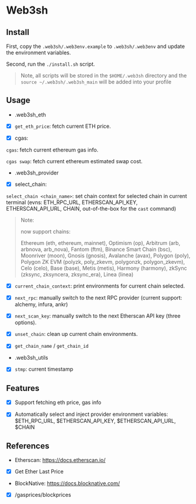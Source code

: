 # Web3sh

## Install

First, copy the `.web3sh/.web3env.example` to `.web3sh/.web3env` and update the environment variables. 

Second, run the `./install.sh` script. 

> Note, all scripts will be stored in the `$HOME/.web3sh` directory and the `source ~/.web3sh/.web3sh_main` will be added into your profile

## Usage

- .web3sh_eth

- [x] `get_eth_price`: fetch current ETH price.

- [x] cgas: 

`cgas`: fetch current ethereum gas info.

`cgas swap`: fetch current ethereum estimated swap cost.

- .web3sh_provider

- [x] select_chain:

`select_chain <chain_name>`: set chain context for selected chain in current terminal (evns: ETH_RPC_URL, ETHERSCAN_API_KEY, ETHERSCAN_API_URL, CHAIN, out-of-the-box for the `cast` command)

> Note: 
>
> now support chains:
>
> Ethereum (eth, ethereum, mainnet), 
> Optimism (op),
> Arbitrum (arb, arbnova, arb_nova), 
> Fantom (ftm), 
> Binance Smart Chain (bsc),
> Moonriver (moon),
> Gnosis (gnosis),
> Avalanche (avax),
> Polygon (poly),
> Polygon ZK EVM (polyzk, poly_zkevm, polygonzk, polygon_zkevm),
> Celo (celo),
> Base (base),
> Metis (metis), 
> Harmony (harmony),
> zkSync (zksync, zksyncera, zksync_era),
> Linea (linea)

- [x] `current_chain_context`: print environments for current chain selected.

- [x] `next_rpc`: manually switch to the next RPC provider (current support: alchemy, infura, ankr)

- [x] `next_scan_key`: manually switch to the next Etherscan API key (three options).

- [x] `unset_chain`: clean up current chain environments.

- [x] `get_chain_name` / `get_chain_id`

- .web3sh_utils

- [x] `stmp`: current timestamp


## Features

- [x] Support fetching eth price, gas info

- [x] Automatically select and inject provider environment variables: $ETH_RPC_URL, $ETHERSCAN_API_KEY, $ETHERSCAN_API_URL, $CHAIN

## References

- Etherscan: https://docs.etherscan.io/

- [x] Get Ether Last Price

- BlockNative: https://docs.blocknative.com/ 

- [x] /gasprices/blockprices
